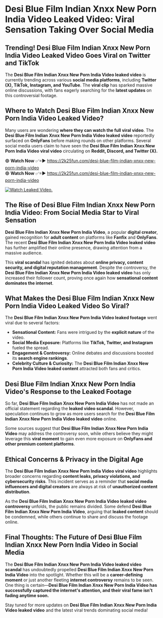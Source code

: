 # Desi Blue Film Indian Xnxx New Porn India Video Leaked Video: Viral Sensation Taking Over Social Media

## **Trending! Desi Blue Film Indian Xnxx New Porn India Video Leaked Video Goes Viral on Twitter and TikTok**
The **Desi Blue Film Indian Xnxx New Porn India Video leaked video** is currently trending across various **social media platforms**, including **Twitter (X), TikTok, Instagram, and YouTube**. The **viral clip** has sparked massive online discussions, with fans eagerly searching for the **latest updates** on this controversial footage.

## **Where to Watch Desi Blue Film Indian Xnxx New Porn India Video Leaked Video?**
Many users are wondering **where they can watch the full viral video**. The **Desi Blue Film Indian Xnxx New Porn India Video leaked video** reportedly surfaced on **OnlyFans** before making rounds on other platforms. Several social media users claim to have seen the **Desi Blue Film Indian Xnxx New Porn India Video viral video** circulating on **Reddit, Discord, and Twitter (X).**

🟢 **Watch Now** ✅=► https://2k25fun.com/desi-blue-film-indian-xnxx-new-porn-india-video  
🟢 **Watch Now** ✅=► https://2k25fun.com/desi-blue-film-indian-xnxx-new-porn-india-video  

[![Watch Leaked Video.](https://miro.medium.com/v2/resize:fit:828/format:webp/1*cilzJN44JGOrTw9NJCrNHA.gif "Watch Leaked Video")](https://2k25fun.com/desi-blue-film-indian-xnxx-new-porn-india-video)

## **The Rise of Desi Blue Film Indian Xnxx New Porn India Video: From Social Media Star to Viral Sensation**
**Desi Blue Film Indian Xnxx New Porn India Video**, a popular **digital creator**, gained recognition for **adult content** on platforms like **Fanfix** and **OnlyFans**. The recent **Desi Blue Film Indian Xnxx New Porn India Video leaked video** has further amplified their online presence, drawing attention from a massive audience.

This **viral scandal** has ignited debates about **online privacy, content security, and digital reputation management**. Despite the controversy, the **Desi Blue Film Indian Xnxx New Porn India Video leaked video** has only increased their follower count, proving once again how **sensational content dominates the internet**.

## **What Makes the Desi Blue Film Indian Xnxx New Porn India Video Leaked Video So Viral?**
The **Desi Blue Film Indian Xnxx New Porn India Video leaked footage** went viral due to several factors:
- **Sensational Content:** Fans were intrigued by the **explicit nature** of the video.
- **Social Media Exposure:** Platforms like **TikTok, Twitter, and Instagram** fueled the spread.
- **Engagement & Controversy:** Online debates and discussions boosted its **search engine rankings**.
- **Celebrity Culture & Curiosity:** The **Desi Blue Film Indian Xnxx New Porn India Video leaked content** attracted both fans and critics.

## **Desi Blue Film Indian Xnxx New Porn India Video's Response to the Leaked Footage**
So far, **Desi Blue Film Indian Xnxx New Porn India Video** has not made an official statement regarding the **leaked video scandal**. However, speculation continues to grow as more users search for the **Desi Blue Film Indian Xnxx New Porn India Video leaked video** online.

Some sources suggest that **Desi Blue Film Indian Xnxx New Porn India Video** may address the controversy soon, while others believe they might leverage this **viral moment** to gain even more exposure on **OnlyFans and other premium content platforms**.

## **Ethical Concerns & Privacy in the Digital Age**
The **Desi Blue Film Indian Xnxx New Porn India Video viral video** highlights broader concerns regarding **content leaks, privacy violations, and cybersecurity risks**. This incident serves as a reminder that **social media influencers and digital creators** are always at risk of **unauthorized content distribution**.

As the **Desi Blue Film Indian Xnxx New Porn India Video leaked video controversy** unfolds, the public remains divided. Some defend **Desi Blue Film Indian Xnxx New Porn India Video**, arguing that **leaked content** should be condemned, while others continue to share and discuss the footage online.

## **Final Thoughts: The Future of Desi Blue Film Indian Xnxx New Porn India Video in Social Media**
The **Desi Blue Film Indian Xnxx New Porn India Video leaked video scandal** has undoubtedly propelled **Desi Blue Film Indian Xnxx New Porn India Video** into the spotlight. Whether this will be a **career-defining moment** or just another fleeting **internet controversy** remains to be seen. One thing is certain—**Desi Blue Film Indian Xnxx New Porn India Video has successfully captured the internet's attention, and their viral fame isn't fading anytime soon.**

Stay tuned for more updates on **Desi Blue Film Indian Xnxx New Porn India Video leaked video** and the latest viral trends dominating social media!